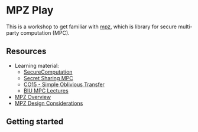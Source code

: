 # MPZ Play
This is a workshop to get familiar with [mpz](https://github.com/privacy-scaling-explorations/mpz),
which is library for secure multi-party computation (MPC).

## Resources
- Learning material:
  - [SecureComputation](https://securecomputation.org/)
  - [Secret Sharing MPC](https://eprint.iacr.org/2022/062)
  - [CO15 - Simple Oblivious Transfer](https://eprint.iacr.org/2015/267)
  - [BIU MPC Lectures](https://www.youtube.com/playlist?list=PL8Vt-7cSFnw1F7bBFws2kWA-7JVFkqKTy)
- [MPZ Overview](https://github.com/privacy-scaling-explorations/mpz/blob/dev/README.md)
- [MPZ Design Considerations](https://github.com/privacy-scaling-explorations/mpz/blob/dev/DESIGN.md)

## Getting started

